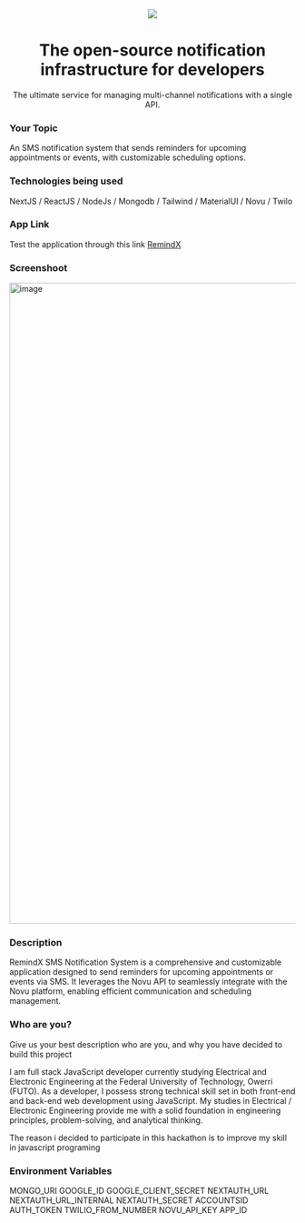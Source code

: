 <div align="center">
    <a href="https://connect.novu.co" target="_blank"><img src="https://user-images.githubusercontent.com/100117126/235352632-e3e22d9e-2c8b-43d3-a297-dd8fbd90fc56.png" /></a>
</div>

<h1 align="center">The open-source notification infrastructure for developers</h1>

<div align="center">
The ultimate service for managing multi-channel notifications with a single API.
</div>

<h3>Your Topic</h3>
<p>An SMS notification system that sends reminders for upcoming appointments or events, with customizable scheduling options.</p>

<h3>Technologies being used</h3>
<p>NextJS / ReactJS / NodeJs / Mongodb / Tailwind / MaterialUI / Novu  / Twilo </p>

<h3>App Link</h3>
Test the application through this link
<a href ="https://remind-x.vercel.app/" target="_blank">RemindX</a>

<h3>Screenshoot</h3>
<img width="1128" alt="image" src="https://res.cloudinary.com/dnrqrebbt/image/upload/v1685244055/home_z4atuj.png">

<h3>Description</h3>
<p>RemindX SMS Notification System is a comprehensive and customizable application designed to send reminders for upcoming appointments or events via SMS. It leverages the Novu API to seamlessly integrate with the Novu platform, enabling efficient communication and scheduling management.</p>


<h3>Who are you?</h3>
<p>Give us your best description who are you, and why you have decided to build this project</p>
<p>
I am full stack JavaScript developer currently studying Electrical and Electronic Engineering at the Federal University of Technology, Owerri (FUTO). As a developer, I possess strong technical skill set in both front-end and back-end web development using JavaScript. My studies in Electrical / Electronic Engineering provide me with a solid foundation in engineering principles, problem-solving, and analytical thinking.
</p>

<p>
The reason i decided to participate in this hackathon is to improve my skill in javascript programing
</p>
<p>
<h3> Environment Variables </h3>
MONGO_URI
GOOGLE_ID
GOOGLE_CLIENT_SECRET
NEXTAUTH_URL
NEXTAUTH_URL_INTERNAL
NEXTAUTH_SECRET
ACCOUNTSID
AUTH_TOKEN
TWILIO_FROM_NUMBER
NOVU_API_KEY
APP_ID
</p>


